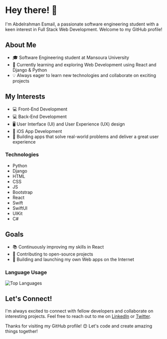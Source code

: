 # Hey there! 👋

I'm Abdelrahman Esmail, a passionate software engineering student with a keen interest in Full Stack Web Development. Welcome to my GitHub profile!

## About Me

- 🎓 Software Engineering student at Mansoura University
- 🌱 Currently learning and exploring Web Development using React and Django & Python
- 💡 Always eager to learn new technologies and collaborate on exciting projects

## My Interests

- 💻 Front-End Development
- 💻 Back-End Development
- 🖥️ User Interface (UI) and User Experience (UX) design
- 📱 iOS App Development
- 🚀 Building apps that solve real-world problems and deliver a great user experience

### Technologies

- Python
- Django
- HTML
- CSS 
- JS
- Bootstrap
- React
- Swift
- SwiftUI
- UIKit
- C#

## Goals

- 📚 Continuously improving my skills in React 
- 🌟 Contributing to open-source projects
- 🚀 Building and launching my own Web apps on the Internet

  
### Language Usage

![Top Languages](https://github-readme-stats.vercel.app/api/top-langs/?username=AbdelrahmanEsmail&layout=compact&theme=radical)


## Let's Connect!

I'm always excited to connect with fellow developers and collaborate on interesting projects. Feel free to reach out to me on [LinkedIn](https://www.linkedin.com/in/abdelrahman-esmail/) or [Twitter](https://twitter.com/Abdo__Esmail).

Thanks for visiting my GitHub profile! 😊 Let's code and create amazing things together!
